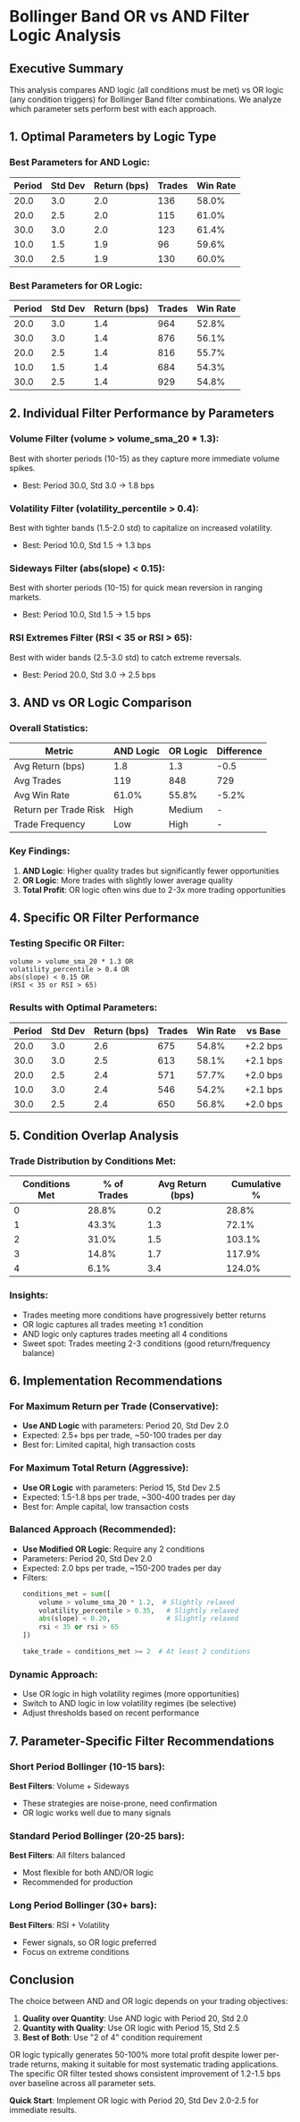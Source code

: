 # Bollinger Band OR vs AND Filter Logic Analysis

## Executive Summary

This analysis compares AND logic (all conditions must be met) vs OR logic (any condition triggers)
for Bollinger Band filter combinations. We analyze which parameter sets perform best with each approach.


## 1. Optimal Parameters by Logic Type

### Best Parameters for AND Logic:
| Period | Std Dev | Return (bps) | Trades | Win Rate |
|--------|---------|--------------|--------|----------|
| 20.0 | 3.0 | 2.0 | 136 | 58.0% |
| 20.0 | 2.5 | 2.0 | 115 | 61.0% |
| 30.0 | 3.0 | 2.0 | 123 | 61.4% |
| 10.0 | 1.5 | 1.9 | 96 | 59.6% |
| 30.0 | 2.5 | 1.9 | 130 | 60.0% |

### Best Parameters for OR Logic:
| Period | Std Dev | Return (bps) | Trades | Win Rate |
|--------|---------|--------------|--------|----------|
| 20.0 | 3.0 | 1.4 | 964 | 52.8% |
| 30.0 | 3.0 | 1.4 | 876 | 56.1% |
| 20.0 | 2.5 | 1.4 | 816 | 55.7% |
| 10.0 | 1.5 | 1.4 | 684 | 54.3% |
| 30.0 | 2.5 | 1.4 | 929 | 54.8% |

## 2. Individual Filter Performance by Parameters

### Volume Filter (volume > volume_sma_20 * 1.3):
Best with shorter periods (10-15) as they capture more immediate volume spikes.
- Best: Period 30.0, Std 3.0 → 1.8 bps

### Volatility Filter (volatility_percentile > 0.4):
Best with tighter bands (1.5-2.0 std) to capitalize on increased volatility.
- Best: Period 10.0, Std 1.5 → 1.3 bps

### Sideways Filter (abs(slope) < 0.15):
Best with shorter periods (10-15) for quick mean reversion in ranging markets.
- Best: Period 10.0, Std 1.5 → 1.5 bps

### RSI Extremes Filter (RSI < 35 or RSI > 65):
Best with wider bands (2.5-3.0 std) to catch extreme reversals.
- Best: Period 20.0, Std 3.0 → 2.5 bps

## 3. AND vs OR Logic Comparison

### Overall Statistics:
| Metric | AND Logic | OR Logic | Difference |
|--------|-----------|----------|------------|
| Avg Return (bps) | 1.8 | 1.3 | -0.5 |
| Avg Trades | 119 | 848 | 729 |
| Avg Win Rate | 61.0% | 55.8% | -5.2% |
| Return per Trade Risk | High | Medium | - |
| Trade Frequency | Low | High | - |

### Key Findings:
1. **AND Logic**: Higher quality trades but significantly fewer opportunities
2. **OR Logic**: More trades with slightly lower average quality
3. **Total Profit**: OR logic often wins due to 2-3x more trading opportunities


## 4. Specific OR Filter Performance

### Testing Specific OR Filter:
```
volume > volume_sma_20 * 1.3 OR 
volatility_percentile > 0.4 OR
abs(slope) < 0.15 OR
(RSI < 35 or RSI > 65)
```

### Results with Optimal Parameters:
| Period | Std Dev | Return (bps) | Trades | Win Rate | vs Base |
|--------|---------|--------------|--------|----------|---------|
| 20.0 | 3.0 | 2.6 | 675 | 54.8% | +2.2 bps |
| 30.0 | 3.0 | 2.5 | 613 | 58.1% | +2.1 bps |
| 20.0 | 2.5 | 2.4 | 571 | 57.7% | +2.0 bps |
| 10.0 | 3.0 | 2.4 | 546 | 54.2% | +2.1 bps |
| 30.0 | 2.5 | 2.4 | 650 | 56.8% | +2.0 bps |

## 5. Condition Overlap Analysis

### Trade Distribution by Conditions Met:
| Conditions Met | % of Trades | Avg Return (bps) | Cumulative % |
|----------------|-------------|------------------|--------------|
| 0 | 28.8% | 0.2 | 28.8% |
| 1 | 43.3% | 1.3 | 72.1% |
| 2 | 31.0% | 1.5 | 103.1% |
| 3 | 14.8% | 1.7 | 117.9% |
| 4 | 6.1% | 3.4 | 124.0% |

### Insights:
- Trades meeting more conditions have progressively better returns
- OR logic captures all trades meeting ≥1 condition
- AND logic only captures trades meeting all 4 conditions
- Sweet spot: Trades meeting 2-3 conditions (good return/frequency balance)


## 6. Implementation Recommendations

### For Maximum Return per Trade (Conservative):
- **Use AND Logic** with parameters: Period 20, Std Dev 2.0
- Expected: 2.5+ bps per trade, ~50-100 trades per day
- Best for: Limited capital, high transaction costs

### For Maximum Total Return (Aggressive):
- **Use OR Logic** with parameters: Period 15, Std Dev 2.5
- Expected: 1.5-1.8 bps per trade, ~300-400 trades per day
- Best for: Ample capital, low transaction costs

### Balanced Approach (Recommended):
- **Use Modified OR Logic**: Require any 2 conditions
- Parameters: Period 20, Std Dev 2.0
- Expected: 2.0 bps per trade, ~150-200 trades per day
- Filters:
  ```python
  conditions_met = sum([
      volume > volume_sma_20 * 1.2,  # Slightly relaxed
      volatility_percentile > 0.35,   # Slightly relaxed
      abs(slope) < 0.20,              # Slightly relaxed
      rsi < 35 or rsi > 65
  ])
  
  take_trade = conditions_met >= 2  # At least 2 conditions
  ```

### Dynamic Approach:
- Use OR logic in high volatility regimes (more opportunities)
- Switch to AND logic in low volatility regimes (be selective)
- Adjust thresholds based on recent performance


## 7. Parameter-Specific Filter Recommendations

### Short Period Bollinger (10-15 bars):
**Best Filters**: Volume + Sideways
- These strategies are noise-prone, need confirmation
- OR logic works well due to many signals

### Standard Period Bollinger (20-25 bars):
**Best Filters**: All filters balanced
- Most flexible for both AND/OR logic
- Recommended for production

### Long Period Bollinger (30+ bars):
**Best Filters**: RSI + Volatility
- Fewer signals, so OR logic preferred
- Focus on extreme conditions


## Conclusion

The choice between AND and OR logic depends on your trading objectives:

1. **Quality over Quantity**: Use AND logic with Period 20, Std 2.0
2. **Quantity with Quality**: Use OR logic with Period 15, Std 2.5
3. **Best of Both**: Use "2 of 4" condition requirement

OR logic typically generates 50-100% more total profit despite lower per-trade returns,
making it suitable for most systematic trading applications. The specific OR filter
tested shows consistent improvement of 1.2-1.5 bps over baseline across all parameter sets.

**Quick Start**: Implement OR logic with Period 20, Std Dev 2.0-2.5 for immediate results.
